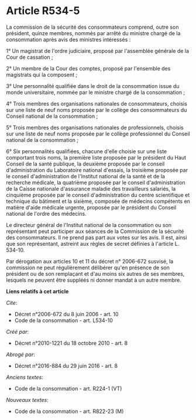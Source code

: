 # Article R534-5

La commission de la sécurité des consommateurs comprend, outre son président, quinze membres, nommés par arrêté du ministre
chargé de la consommation après avis des ministres intéressés : 

1° Un magistrat de l'ordre judiciaire, proposé par l'assemblée générale de la Cour de cassation ; 

2° Un membre de la Cour des comptes, proposé par l'ensemble des magistrats qui la composent ; 

3° Une personnalité qualifiée dans le droit de la consommation issue du monde universitaire, nommée par le ministre chargé de
la consommation ; 

4° Trois membres des organisations nationales de consommateurs, choisis sur une liste de neuf noms proposée par le collège
des consommateurs du Conseil national de la consommation ; 

5° Trois membres des organisations nationales de professionnels, choisis sur une liste de neuf noms proposée par le collège
professionnel du Conseil national de la consommation ; 

6° Six personnalités qualifiées, chacune d'elle choisie sur une liste comportant trois noms, la première liste proposée par
le président du Haut Conseil de la santé publique, la deuxième proposée par le conseil d'administration du Laboratoire
national d'essais, la troisième proposée par le conseil d'administration de l'Institut national de la santé et de la
recherche médicale, la quatrième proposée par le conseil d'administration de la Caisse nationale d'assurance maladie des
travailleurs salariés, la cinquième proposée par le conseil d'administration du centre scientifique et technique du bâtiment
et la sixième, composée de médecins compétents en matière d'aide médicale urgente, proposée par le président du Conseil
national de l'ordre des médecins. 

Le directeur général de l'Institut national de la consommation ou son représentant peut participer aux séances de la
Commission de la sécurité des consommateurs. Il ne prend pas part aux votes sur les avis. Il est, ainsi que son représentant,
astreint aux règles de secret définies à l'article L. 534-10. 

Par dérogation aux articles 10 et 11 du décret n° 2006-672 susvisé, la commission ne peut régulièrement délibérer qu'en
présence de son président ou de son remplaçant et d'au moins six autres de ses membres, lesquels ne peuvent être suppléés ni
donner mandat à un autre membre.

**Liens relatifs à cet article**

_Cite_:

  - Décret n°2006-672 du 8 juin 2006 - art. 10
  - Code de la consommation - art. L534-10

_Créé par_:

  - Décret n°2010-1221 du 18 octobre 2010 - art. 8

_Abrogé par_:

  - Décret n°2016-884 du 29 juin 2016 - art. 8

_Anciens textes_:

  - Code de la consommation - art. R224-1 (VT)

_Nouveaux textes_:

  - Code de la consommation - art. R822-23 (M)

